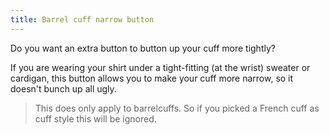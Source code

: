 ```yaml
---
title: Barrel cuff narrow button
---
```



Do you want an extra button to button up your cuff more tightly?

If you are wearing your shirt under a tight-fitting (at the wrist) sweater or cardigan, this button allows you to make your cuff more narrow, so it doesn't bunch up all ugly.

> This does only apply to barrelcuffs. So if you picked a French cuff as cuff style this will be ignored.